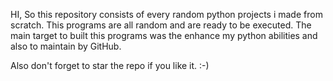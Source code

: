 HI, So this repository consists of every random python projects i made from scratch.
This programs are all random and are ready to be executed.
The main target to built this programs was the enhance my python abilities and also to maintain by GitHub.

Also don't forget to star the repo if you like it. :-)
